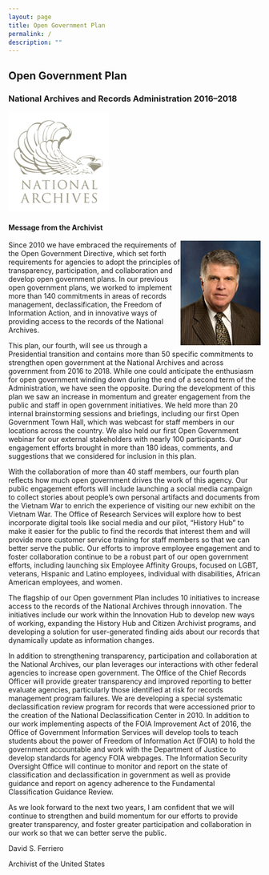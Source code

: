 ```yaml
---
layout: page
title: Open Government Plan
permalink: /
description: ""
---
```


## Open Government Plan
### National Archives and Records Administration 2016–2018
<img src="assets/images/logo.png" alt="National Archives and Records Administration" style="max-width:200px;">

#### Message from the Archivist

<img src="assets/images/archivist.png" alt="archivist" style="float:right;max-width:200px;">
Since 2010 we have embraced the requirements of the Open Government Directive, which set forth requirements for agencies to adopt the principles of transparency, participation, and collaboration and develop open government plans. In our previous open government plans, we worked to implement more than 140 commitments in areas of records management, declassification, the Freedom of Information Action, and in innovative ways of providing access to the records of the National Archives.

This plan, our fourth, will see us through a Presidential transition and contains more than 50 specific commitments to strengthen open government at the National Archives and across government from 2016 to 2018. While one could anticipate the enthusiasm for open government winding down during the end of a second term of the Administration, we have seen the opposite. During the development of this plan we saw an increase in momentum and greater engagement from the public and staff in open government initiatives. We held more than 20 internal brainstorming sessions and briefings, including our first Open Government Town Hall, which was webcast for staff members in our locations across the country. We also held our first Open Government webinar for our external stakeholders with nearly 100 participants. Our engagement efforts brought in more than 180 ideas, comments, and suggestions that we considered for inclusion in this plan.

With the collaboration of more than 40 staff members, our fourth plan reflects how much open government drives the work of this agency. Our public engagement efforts will include launching a social media campaign to collect stories about people’s own personal artifacts and documents from the Vietnam War to enrich the experience of visiting our new exhibit on the Vietnam War. The Office of Research Services will explore how to best incorporate digital tools like social media and our pilot, “History Hub” to make it easier for the public to find the records that interest them and will provide more customer service training for staff members so that we can better serve the public. Our efforts to improve employee engagement and to foster collaboration continue to be a robust part of our open government efforts, including launching six Employee Affinity Groups, focused on LGBT, veterans, Hispanic and Latino employees, individual with disabilities, African American employees, and women.

The flagship of our Open government Plan includes 10 initiatives to increase access to the records of the National Archives through innovation. The initiatives include our work within the Innovation Hub to develop new ways of working, expanding the History Hub and Citizen Archivist programs, and developing a solution for user-generated finding aids about our records that dynamically update as information changes.

In addition to strengthening transparency, participation and collaboration at the National Archives, our plan leverages our interactions with other federal agencies to increase open government. The Office of the Chief Records Officer will provide greater transparency and improved reporting to better evaluate agencies, particularly those identified at risk for records management program failures. We are developing a special systematic declassification review program for records that were accessioned prior to the creation of the National Declassification Center in 2010. In addition to our work implementing aspects of the FOIA Improvement Act of 2016, the Office of Government Information Services will develop tools to teach students about the power of Freedom of Information Act (FOIA) to hold the government accountable and work with the Department of Justice to develop standards for agency FOIA webpages. The Information Security Oversight Office will continue to monitor and report on the state of classification and declassification in government as well as provide guidance and report on agency adherence to the Fundamental Classification Guidance Review.

As we look forward to the next two years, I am confident that we will continue to strengthen and build momentum for our efforts to provide greater transparency, and foster greater participation and collaboration in our work so that we can better serve the public.

David S. Ferriero

Archivist of the United States

